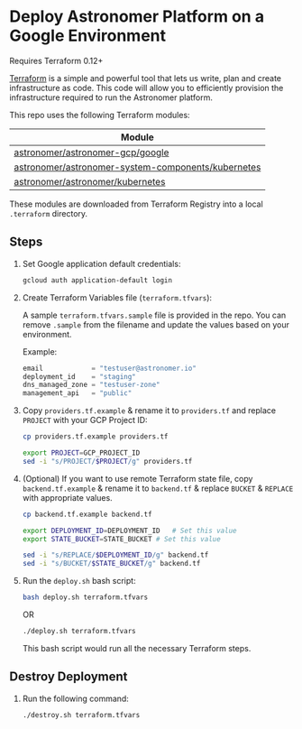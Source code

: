 # Deploy Astronomer Platform on a Google Environment

Requires Terraform 0.12+

[Terraform](https://www.terraform.io/) is a simple and powerful tool that lets us write, plan and create infrastructure as code. This code will allow you to efficiently provision the infrastructure required to run the Astronomer platform.

This repo uses the following Terraform modules:

| Module                                                                                                                               |
| ------------------------------------------------------------------------------------------------------------------------------------ |
| [astronomer/astronomer-gcp/google](https://registry.terraform.io/modules/astronomer/astronomer-gcp/)                                 |
| [astronomer/astronomer-system-components/kubernetes](https://registry.terraform.io/modules/astronomer/astronomer-system-components/) |
| [astronomer/astronomer/kubernetes](https://registry.terraform.io/modules/astronomer/astronomer/)                                     |

These modules are downloaded from Terraform Registry into a local `.terraform` directory.

## Steps

1. Set Google application default credentials:

   ```bash
   gcloud auth application-default login
   ```

1. Create Terraform Variables file (`terraform.tfvars`):

   A sample `terraform.tfvars.sample` file is provided in the repo.
   You can remove `.sample` from the filename and update the values based on your environment.

   Example:

   ```terraform
   email            = "testuser@astronomer.io"
   deployment_id    = "staging"
   dns_managed_zone = "testuser-zone"
   management_api   = "public"
   ```

1. Copy `providers.tf.example` & rename it to `providers.tf` and replace `PROJECT` with your GCP Project ID:

   ```bash
   cp providers.tf.example providers.tf

   export PROJECT=GCP_PROJECT_ID
   sed -i "s/PROJECT/$PROJECT/g" providers.tf
   ```

1. (Optional) If you want to use remote Terraform state file, copy `backend.tf.example` & rename it to `backend.tf` & replace `BUCKET` & `REPLACE` with appropriate values.

   ```bash
   cp backend.tf.example backend.tf

   export DEPLOYMENT_ID=DEPLOYMENT_ID	# Set this value
   export STATE_BUCKET=STATE_BUCKET	# Set this value

   sed -i "s/REPLACE/$DEPLOYMENT_ID/g" backend.tf
   sed -i "s/BUCKET/$STATE_BUCKET/g" backend.tf
   ```

1. Run the `deploy.sh` bash script:

   ```bash
   bash deploy.sh terraform.tfvars
   ```

   OR

   ```bash
   ./deploy.sh terraform.tfvars
   ```

   This bash script would run all the necessary Terraform steps.

## Destroy Deployment

1. Run the following command:

   ```bash
   ./destroy.sh terraform.tfvars
   ```

